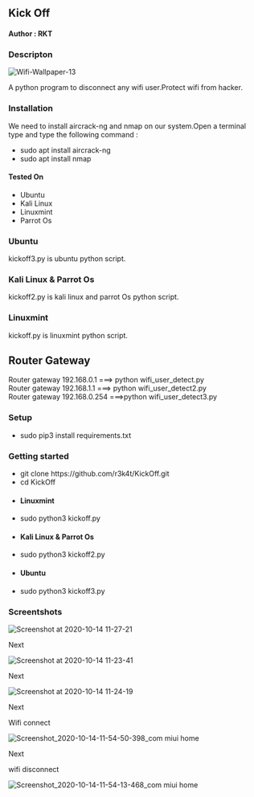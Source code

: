 <h2>Kick Off</h2>

<h4>Author : RKT</h4>

### Descripton ###

![Wifi-Wallpaper-13](https://user-images.githubusercontent.com/69615463/95957120-ecd22400-0e1c-11eb-923c-79e3cade1334.png)

A python program to disconnect any wifi user.Protect wifi from hacker.

### Installation ###

We need to install aircrack-ng and nmap on our system.Open a terminal type and type the following command :

<ul>
<li>sudo apt install aircrack-ng</li>
<li>sudo apt install nmap</li>
</ul>

#### Tested On ###

<ul>
<li>Ubuntu</li>
<li>Kali Linux</li>
<li>Linuxmint</li>
<li>Parrot Os</li>
</ul>

### Ubuntu ###

kickoff3.py  is ubuntu python script.

### Kali Linux & Parrot Os ###

kickoff2.py is kali linux and parrot Os python script.

### Linuxmint ###

kickoff.py is linuxmint python script.

## Router Gateway ###


Router gateway 192.168.0.1 ===> python wifi_user_detect.py 
<br>
Router gateway 192.168.1.1 ===> python wifi_user_detect2.py
<br>
Router gateway 192.168.0.254 ===>python wifi_user_detect3.py


### Setup ###

<ul>
<li>sudo pip3 install requirements.txt</li>
</ul> 

### Getting started ###

<ul>
<li>git clone https://github.com/r3k4t/KickOff.git</li>
<li>cd KickOff</li>
<li><h4>Linuxmint</h4></li>
<li>sudo python3 kickoff.py</li>
<li><h4>Kali Linux & Parrot Os</h4> </li>
<li>sudo python3 kickoff2.py</li>
<li><h4>Ubuntu</h4></li>
<li>sudo python3 kickoff3.py</li>
</ul>

###  Screentshots  ###

![Screenshot at 2020-10-14 11-27-21](https://user-images.githubusercontent.com/69615463/95953004-cf9a5700-0e16-11eb-9f8d-e1171bd0d251.png)

Next

![Screenshot at 2020-10-14 11-23-41](https://user-images.githubusercontent.com/69615463/95953161-1720e300-0e17-11eb-98fa-1e2cabcd2cbb.png)

Next

![Screenshot at 2020-10-14 11-24-19](https://user-images.githubusercontent.com/69615463/95953308-48011800-0e17-11eb-9e50-2a9dc5b5c37a.png)


Next

Wifi connect

![Screenshot_2020-10-14-11-54-50-398_com miui home](https://user-images.githubusercontent.com/69615463/95955440-a382d400-0e1e-11eb-842d-36bc49ac2637.jpg)

Next

wifi disconnect

![Screenshot_2020-10-14-11-54-13-468_com miui home](https://user-images.githubusercontent.com/69615463/95955279-674f7380-0e1e-11eb-8f04-3d21d4bdaca8.jpg)

